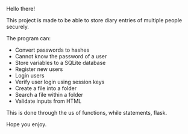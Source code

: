 Hello there!

This project is made to be able to store diary entries of multiple people securely.

The program can:
- Convert passwords to hashes
- Cannot know the password of a user
- Store variables to a SQLite database
- Register new users
- Login users
- Verify user login using session keys
- Create a file into a folder
- Search a file within a folder
- Validate inputs from HTML

This is done through the us of functions, while statements, flask.

Hope you enjoy.
